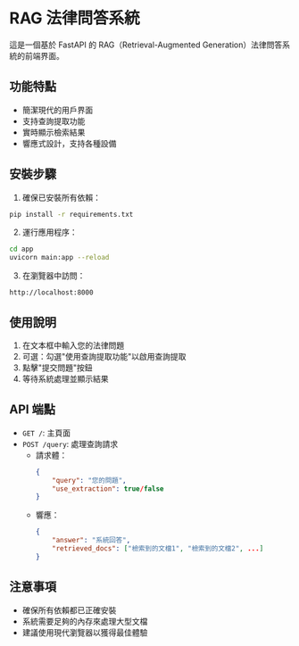 # RAG 法律問答系統

這是一個基於 FastAPI 的 RAG（Retrieval-Augmented Generation）法律問答系統的前端界面。

## 功能特點

- 簡潔現代的用戶界面
- 支持查詢提取功能
- 實時顯示檢索結果
- 響應式設計，支持各種設備

## 安裝步驟

1. 確保已安裝所有依賴：
```bash
pip install -r requirements.txt
```

2. 運行應用程序：
```bash
cd app
uvicorn main:app --reload
```

3. 在瀏覽器中訪問：
```
http://localhost:8000
```

## 使用說明

1. 在文本框中輸入您的法律問題
2. 可選：勾選"使用查詢提取功能"以啟用查詢提取
3. 點擊"提交問題"按鈕
4. 等待系統處理並顯示結果

## API 端點

- `GET /`: 主頁面
- `POST /query`: 處理查詢請求
  - 請求體：
    ```json
    {
        "query": "您的問題",
        "use_extraction": true/false
    }
    ```
  - 響應：
    ```json
    {
        "answer": "系統回答",
        "retrieved_docs": ["檢索到的文檔1", "檢索到的文檔2", ...]
    }
    ```

## 注意事項

- 確保所有依賴都已正確安裝
- 系統需要足夠的內存來處理大型文檔
- 建議使用現代瀏覽器以獲得最佳體驗 